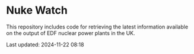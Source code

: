 # Nuke Watch

This repository includes code for retrieving the latest information available on the output of EDF nuclear power plants in the UK.

Last updated: 2024-11-22 08:18
